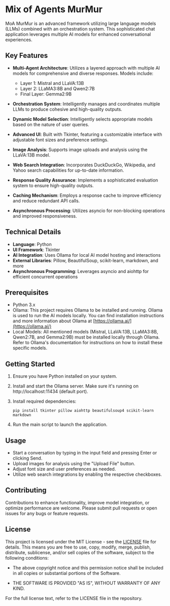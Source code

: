 # Mix of Agents MurMur

MoA MurMur is an advanced framework utilizing large language models (LLMs) combined with an orchestration system. This sophisticated chat application leverages multiple AI models for enhanced conversational experiences.


## Key Features

- **Multi-Agent Architecture**: Utilizes a layered approach with multiple AI models for comprehensive and diverse responses. Models include:
  
  - Layer 1: Mistral and LLaVA:13B
  - Layer 2: LLaMA3:8B and Qwen2:7B
  - Final Layer: Gemma2:9B
    
- **Orchestration System**: Intelligently manages and coordinates multiple LLMs to produce cohesive and high-quality outputs.
- **Dynamic Model Selection**: Intelligently selects appropriate models based on the nature of user queries.
- **Advanced UI**: Built with Tkinter, featuring a customizable interface with adjustable font sizes and preference settings.
- **Image Analysis**: Supports image uploads and analysis using the LLaVA:13B model.
- **Web Search Integration**: Incorporates DuckDuckGo, Wikipedia, and Yahoo search capabilities for up-to-date information.
- **Response Quality Assurance**: Implements a sophisticated evaluation system to ensure high-quality outputs.
- **Caching Mechanism**: Employs a response cache to improve efficiency and reduce redundant API calls.
- **Asynchronous Processing**: Utilizes asyncio for non-blocking operations and improved responsiveness.


## Technical Details

- **Language**: Python
- **UI Framework**: Tkinter
- **AI Integration**: Uses Ollama for local AI model hosting and interactions
- **External Libraries**: Pillow, BeautifulSoup, scikit-learn, markdown, and more
- **Asynchronous Programming**: Leverages asyncio and aiohttp for efficient concurrent operations


## Prerequisites

- Python 3.x
- Ollama: This project requires Ollama to be installed and running. Ollama is used to run the AI models locally. You can find installation instructions and more information about Ollama at [https://ollama.ai/](https://ollama.ai/)
- Local Models: All mentioned models (Mistral, LLaVA:13B, LLaMA3:8B, Qwen2:7B, and Gemma2:9B) must be installed locally through Ollama. Refer to Ollama's documentation for instructions on how to install these specific models.


## Getting Started

1. Ensure you have Python installed on your system.
2. Install and start the Ollama server. Make sure it's running on http://localhost:11434 (default port).
3. Install required dependencies:
   
   ```
   pip install tkinter pillow aiohttp beautifulsoup4 scikit-learn markdown
   ```
  
5. Run the main script to launch the application.

## Usage

- Start a conversation by typing in the input field and pressing Enter or clicking Send.
- Upload images for analysis using the "Upload File" button.
- Adjust font size and user preferences as needed.
- Utilize web search integrations by enabling the respective checkboxes.

## Contributing

Contributions to enhance functionality, improve model integration, or optimize performance are welcome. Please submit pull requests or open issues for any bugs or feature requests.

## License

This project is licensed under the MIT License - see the [LICENSE](LICENSE) file for details. This means you are free to use, copy, modify, merge, publish, distribute, sublicense, and/or sell copies of the software, subject to the following conditions:

- The above copyright notice and this permission notice shall be included in all copies or substantial portions of the Software.

- THE SOFTWARE IS PROVIDED "AS IS", WITHOUT WARRANTY OF ANY KIND.

For the full license text, refer to the LICENSE file in the repository.
